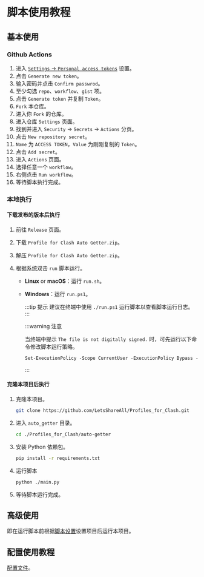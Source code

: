 # 脚本使用教程

## 基本使用

### Github Actions

1. 进入 [`Settings` -> `Personal access tokens`](https://github.com/settings/tokens "Personal access tokens") 设置。
2. 点击 `Generate new token`。
3. 输入密码并点击 `Confirm passwrod`。
4. 至少勾选 `repo`、`workflow`、`gist` 项。
5. 点击 `Generate token` 并复制 `Token`。
6. `Fork` 本仓库。
7. 进入你 `Fork` 的仓库。
8. 进入仓库 `Settings` 页面。
9. 找到并进入 `Security` -> `Secrets` -> `Actions` 分页。
10. 点击 `New repository secret`。
11. `Name` 为 `ACCESS TOKEN`，`Value` 为刚刚复制的 `Token`。
12. 点击 `Add secret`。
13. 进入 `Actions` 页面。
14. 选择任意一个 `workflow`。
15. 右侧点击 `Run workflow`。
16. 等待脚本执行完成。

### 本地执行

#### 下载发布的版本后执行

1. 前往 `Release` 页面。
2. 下载 `Profile for Clash Auto Getter.zip`。
3. 解压 `Profile for Clash Auto Getter.zip`。
4. 根据系统双击 `run` 脚本运行。

   - **Linux** or **macOS**：运行 `run.sh`。
   - **Windows**：运行 `run.ps1`。

     :::tip 提示
     建议在终端中使用 `./run.ps1` 运行脚本以查看脚本运行日志。
     :::

     :::warning 注意

     当终端中提示 `The file is not digitally signed.` 时，可先运行以下命令修改脚本运行策略。

     ```ps
     Set-ExecutionPolicy -Scope CurrentUser -ExecutionPolicy Bypass -Force
     ```

     :::

#### 克隆本项目后执行

1. 克隆本项目。

   ```sh
   git clone https://github.com/LetsShareAll/Profiles_for_Clash.git
   ```

2. 进入 `auto_getter` 目录。

   ```sh
   cd ./Profiles_for_Clash/auto-getter
   ```

3. 安装 Python 依赖包。

   ```sh
   pip install -r requirements.txt
   ```

4. 运行脚本

   ```sh
   python ./main.py
   ```

5. 等待脚本运行完成。

## 高级使用

即在运行脚本前根据[脚本设置](/guide/script/config "脚本设置")设置项目后运行本项目。

## 配置使用教程

[配置文件](/guide/clash/profile "配置文件")。
